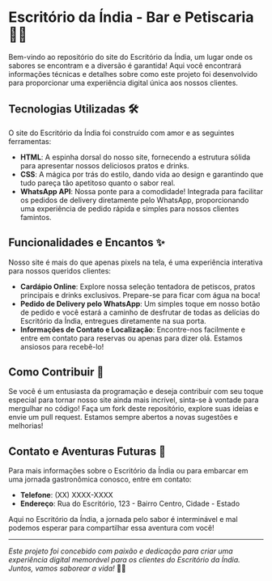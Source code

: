 # Escritório da Índia - Bar e Petiscaria 🍻🍢

Bem-vindo ao repositório do site do Escritório da Índia, um lugar onde os sabores se encontram e a diversão é garantida! Aqui você encontrará informações técnicas e detalhes sobre como este projeto foi desenvolvido para proporcionar uma experiência digital única aos nossos clientes.

## Tecnologias Utilizadas 🛠️

O site do Escritório da Índia foi construído com amor e as seguintes ferramentas:

- **HTML**: A espinha dorsal do nosso site, fornecendo a estrutura sólida para apresentar nossos deliciosos pratos e drinks.
- **CSS**: A mágica por trás do estilo, dando vida ao design e garantindo que tudo pareça tão apetitoso quanto o sabor real.
- **WhatsApp API**: Nossa ponte para a comodidade! Integrada para facilitar os pedidos de delivery diretamente pelo WhatsApp, proporcionando uma experiência de pedido rápida e simples para nossos clientes famintos.

## Funcionalidades e Encantos ✨

Nosso site é mais do que apenas pixels na tela, é uma experiência interativa para nossos queridos clientes:

- **Cardápio Online**: Explore nossa seleção tentadora de petiscos, pratos principais e drinks exclusivos. Prepare-se para ficar com água na boca!
- **Pedido de Delivery pelo WhatsApp**: Um simples toque em nosso botão de pedido e você estará a caminho de desfrutar de todas as delícias do Escritório da Índia, entregues diretamente na sua porta.
- **Informações de Contato e Localização**: Encontre-nos facilmente e entre em contato para reservas ou apenas para dizer olá. Estamos ansiosos para recebê-lo!

## Como Contribuir 🚀

Se você é um entusiasta da programação e deseja contribuir com seu toque especial para tornar nosso site ainda mais incrível, sinta-se à vontade para mergulhar no código! Faça um fork deste repositório, explore suas ideias e envie um pull request. Estamos sempre abertos a novas sugestões e melhorias!

## Contato e Aventuras Futuras 🌟

Para mais informações sobre o Escritório da Índia ou para embarcar em uma jornada gastronômica conosco, entre em contato:

- **Telefone**: (XX) XXXX-XXXX
- **Endereço**: Rua do Escritório, 123 - Bairro Centro, Cidade - Estado

Aqui no Escritório da Índia, a jornada pelo sabor é interminável e mal podemos esperar para compartilhar essa aventura com você!

--- 

*Este projeto foi concebido com paixão e dedicação para criar uma experiência digital memorável para os clientes do Escritório da Índia. Juntos, vamos saborear a vida!* 🍹🎉
